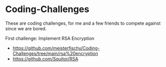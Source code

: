 # Coding-Challenges

These are coding challenges, for me and a few friends to compete against since we are bored. 

First challenge: Implement RSA Encryption 
- https://github.com/meisterfischy/Coding-Challenges/tree/main/rsa%20encryption
- https://github.com/Squitor/RSA
